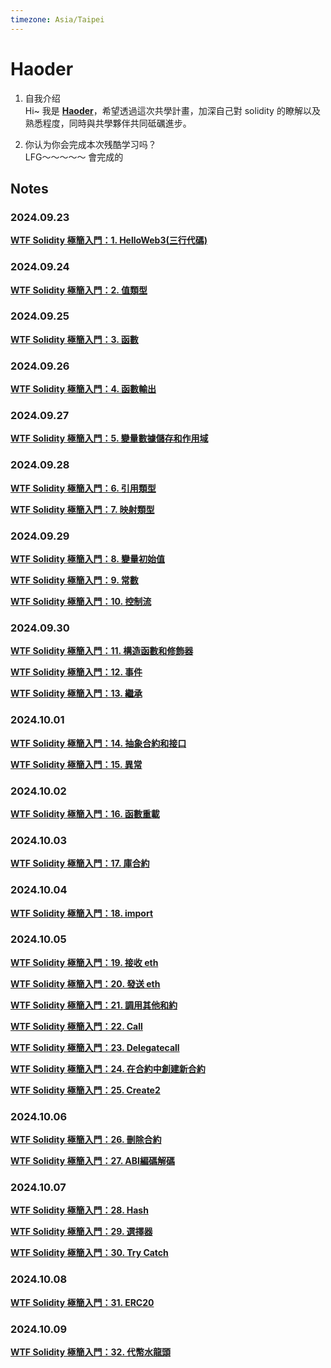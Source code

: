 ```yaml
---
timezone: Asia/Taipei
---
```


# Haoder

1. 自我介绍  
Hi~ 我是 [**Haoder**](<https://github.com/hau823823>)，希望透過這次共學計畫，加深自己對 solidity 的瞭解以及熟悉程度，同時與共學夥伴共同砥礪進步。

2. 你认为你会完成本次残酷学习吗？  
LFG～～～～～ 會完成的

## Notes

<!-- Content_START -->

### 2024.09.23

[**WTF Solidity 極簡入門：1. HelloWeb3(三行代碼)**](<content/Haoder/md/101.md>)

### 2024.09.24  

[**WTF Solidity 極簡入門：2. 值類型**](<content/Haoder/md/102.md>)

### 2024.09.25

[**WTF Solidity 極簡入門：3. 函數**](<content/Haoder/md/103.md>)

### 2024.09.26

[**WTF Solidity 極簡入門：4. 函數輸出**](<content/Haoder/md/104.md>)

### 2024.09.27

[**WTF Solidity 極簡入門：5. 變量數據儲存和作用域**](<content/Haoder/md/105.md>)

### 2024.09.28

[**WTF Solidity 極簡入門：6. 引用類型**](<content/Haoder/md/106.md>)

[**WTF Solidity 極簡入門：7. 映射類型**](<content/Haoder/md/107.md>)

### 2024.09.29

[**WTF Solidity 極簡入門：8. 變量初始值**](<content/Haoder/md/108.md>)

[**WTF Solidity 極簡入門：9. 常數**](<content/Haoder/md/109.md>)

[**WTF Solidity 極簡入門：10. 控制流**](<content/Haoder/md/110.md>)

### 2024.09.30

[**WTF Solidity 極簡入門：11. 構造函數和修飾器**](<content/Haoder/md/111.md>)

[**WTF Solidity 極簡入門：12. 事件**](<content/Haoder/md/112.md>)

[**WTF Solidity 極簡入門：13. 繼承**](<content/Haoder/md/113.md>)

### 2024.10.01

[**WTF Solidity 極簡入門：14. 抽象合約和接口**](<content/Haoder/md/114.md>)

[**WTF Solidity 極簡入門：15. 異常**](<content/Haoder/md/115.md>)

### 2024.10.02

[**WTF Solidity 極簡入門：16. 函數重載**](<content/Haoder/md/216.md>)

### 2024.10.03

[**WTF Solidity 極簡入門：17. 庫合約**](<content/Haoder/md/217.md>)

### 2024.10.04

[**WTF Solidity 極簡入門：18. import**](<content/Haoder/md/218.md>)

### 2024.10.05

[**WTF Solidity 極簡入門：19. 接收 eth**](<content/Haoder/md/219.md>)

[**WTF Solidity 極簡入門：20. 發送 eth**](<content/Haoder/md/220.md>)

[**WTF Solidity 極簡入門：21. 調用其他和約**](<content/Haoder/md/221.md>)

[**WTF Solidity 極簡入門：22. Call**](<content/Haoder/md/222.md>)

[**WTF Solidity 極簡入門：23. Delegatecall**](<content/Haoder/md/223.md>)

[**WTF Solidity 極簡入門：24. 在合約中創建新合約**](<content/Haoder/md/224.md>)

[**WTF Solidity 極簡入門：25. Create2**](<content/Haoder/md/225.md>)

### 2024.10.06

[**WTF Solidity 極簡入門：26. 刪除合約**](<content/Haoder/md/226.md>)

[**WTF Solidity 極簡入門：27. ABI編碼解碼**](<content/Haoder/md/227.md>)

### 2024.10.07

[**WTF Solidity 極簡入門：28. Hash**](<content/Haoder/md/226.md>)

[**WTF Solidity 極簡入門：29. 選擇器**](<content/Haoder/md/226.md>)

[**WTF Solidity 極簡入門：30. Try Catch**](<content/Haoder/md/226.md>)

### 2024.10.08

[**WTF Solidity 極簡入門：31. ERC20**](<content/Haoder/md/331.md>)

### 2024.10.09

[**WTF Solidity 極簡入門：32. 代幣水龍頭**](<content/Haoder/md/331.md>)

<!-- Content_END -->
